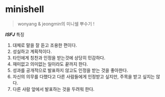 # minishell
> wonyang & jeongmin의 미니쉘 뿌수기 !

𝑰𝑺𝑭𝑱 특징 
1. 대체로 말을 잘 듣고 조용한 편이다. 
2. 성실하고 계획적이다. 
3. 타인에게 칭찬과 인정을 받는것에 상당히 민감하다. 
4. 재미없고 의미없는 일이라도 끝까지 한다. 
5. 성과를 공개적으로 발표하지 않고도 인정을 받는 것을 좋아한다. 
6. 자신의 의무를 다했다고 다른 사람들에게 인정받고 싶지만, 주목을 받고 싶지는 않다. 
7. 다른 사람 앞에서 발표하는 것을 두려워 한다.
